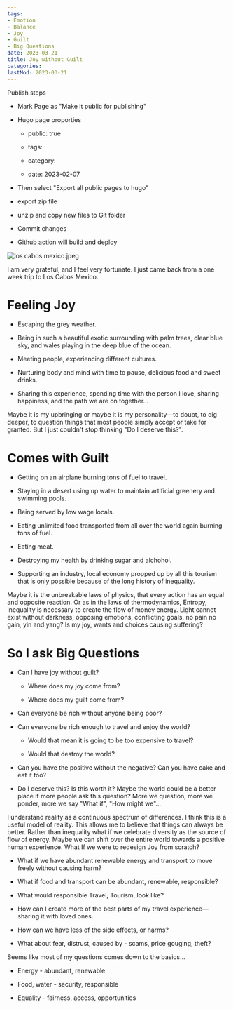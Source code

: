 ```yaml
---
tags:
- Emotion
- Balance
- Joy
- Guilt
- Big Questions
date: 2023-03-21
title: Joy without Guilt
categories:
lastMod: 2023-03-21
---
```

Publish steps

  + Mark Page as "Make it public for publishing"

  + Hugo page proporties

    + public: true

    + tags:

    + category:

    + date: 2023-02-07

  + Then select "Export all public pages to hugo"

  + export zip file

  + unzip and copy new files to Git folder

  + Commit changes

  + Github action will build and deploy

![los cabos mexico.jpeg](/assets/los_cabos_mexico_1679431252856_0.jpeg)



I am very grateful, and I feel very fortunate. I just came back from a one week trip to Los Cabos Mexico.



# Feeling Joy

  + Escaping the grey weather.

  + Being in such a beautiful exotic surrounding with palm trees, clear blue sky, and wales playing in the deep blue of the ocean.

  + Meeting people, experiencing different cultures.

  + Nurturing body and mind with time to pause, delicious food and sweet drinks.

  + Sharing this experience, spending time with the person I love, sharing happiness, and the path we are on together...



Maybe it is my upbringing or maybe it is my personality—to doubt, to dig deeper, to question things that most people simply accept or take for granted. But I just couldn't stop thinking "Do I deserve this?".



# Comes with Guilt

  + Getting on an airplane burning tons of fuel to travel.

  + Staying in a desert using up water to maintain artificial greenery and swimming pools.

  + Being served by low wage locals.

  + Eating unlimited food transported from all over the world again burning tons of fuel.

  + Eating meat.

  + Destroying my health by drinking sugar and alchohol.

  + Supporting an industry, local economy propped up by all this tourism that is only possible because of the long history of inequality.



Maybe it is the unbreakable laws of physics, that every action has an equal and opposite reaction. Or as in the laws of thermodynamics, Entropy, inequality is necessary to create the flow of ~~money~~ energy. Light cannot exist without darkness, opposing emotions, conflicting goals, no pain no gain, yin and yang? Is my joy, wants and choices causing suffering?



# So I ask Big Questions

  + Can I have joy without guilt?

    + Where does my joy come from?

    + Where does my guilt come from?

  + Can everyone be rich without anyone being poor?

  + Can everyone be rich enough to travel and enjoy the world?

    + Would that mean it is going to be too expensive to travel?

    + Would that destroy the world?

  + Can you have the positive without the negative? Can you have cake and eat it too?

  + Do I deserve this? Is this worth it? Maybe the world could be a better place if more people ask this question? More we question, more we ponder, more we say "What if", "How might we"...



I understand reality as a continuous spectrum of differences. I think this is a useful model of reality. This allows me to believe that things can always be better. Rather than inequality what if we celebrate diversity as the source of flow of energy. Maybe we can shift over the entire world towards a positive human experience. What If we were to redesign Joy from scratch?

  + What if we have abundant renewable energy and transport to move freely without causing harm?

  + What if food and transport can be abundant, renewable, responsible?

  + What would responsible Travel, Tourism, look like?

  + How can I create more of the best parts of my travel experience—sharing it with loved ones.

  + How can we have less of the side effects, or harms?

  + What about fear, distrust, caused by - scams, price gouging, theft?



Seems like most of my questions comes down to the basics...

  + Energy - abundant, renewable

  + Food, water - security, responsible

  + Equality - fairness, access, opportunities
